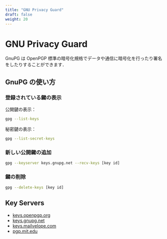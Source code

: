 ```yaml
---
title: "GNU Privacy Guard"
draft: false
weight: 20
---
```


# GNU Privacy Guard

GnuPG は OpenPGP 標準の暗号化規格でデータや通信に暗号化を行ったり署名をしたりすることができます．

## GnuPG の使い方

### **登録されている鍵の表示**

公開鍵の表示：

```sh
gpg --list-keys
```

秘密鍵の表示：

```sh
gpg --list-secret-keys
```

### **新しい公開鍵の追加**

```sh
gpg --keyserver keys.gnupg.net --recv-keys [key id]
```

### **鍵の削除**

```sh
gpg --delete-keys [key id]
```

## Key Servers

- [keys.openpgp.org](https://keys.openpgp.org)
- [keys.gnupg.net](http://keys.gnupg.net)
- [keys.mailvelope.com](https://keys.mailvelope.com)
- [pgp.mit.edu](http://pgp.mit.edu)
